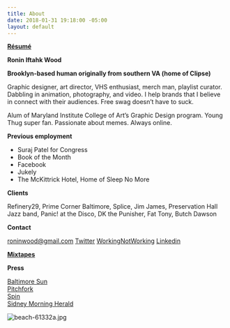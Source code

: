 ```yaml
---
title: About
date: 2018-01-31 19:18:00 -05:00
layout: default
---
```


**[Résumé](/uploads/Ronin_Wood_Resume.pdf)**

**Ronin Iftahk Wood**

**Brooklyn-based human originally from southern VA (home of Clipse)**

Graphic designer, art director, VHS enthusiast, merch man, playlist curator. Dabbling in animation, photography, and video. I help brands that I believe in connect with their audiences. Free swag doesn’t have to suck.

Alum of Maryland Institute College of Art’s Graphic Design program. Young Thug super fan. Passionate about memes. Always online.


**Previous employment**
* Suraj Patel for Congress
* Book of the Month
* Facebook
* Jukely
* The McKittrick Hotel, Home of Sleep No More


**Clients**

Refinery29,  Prime Corner Baltimore, Splice, Jim James, Preservation Hall Jazz band, Panic! at the Disco, DK the Punisher, Fat Tony, Butch Dawson


**Contact**

roninwood@gmail.com
[Twitter](https://twitter.com/RoninWood)
[WorkingNotWorking](https://workingnotworking.com/34933-ronin)
[Linkedin](https://www.linkedin.com/in/roninwood/)


**[Mixtapes](https://open.spotify.com/user/roninwood?si=mbPYsoDuT6KScYXPDfFMaA)**


**Press**

[Baltimore Sun](http://www.baltimoresun.com/business/bs-bz-ripleys-plans-20111026-story.html)
<br>
[Pitchfork](https://pitchfork.com/news/54448-future-islands-frontman-samuel-t-herring-is-also-a-rapper-watch-him-in-action/)
<br>
[Spin](https://www.spin.com/2014/03/future-islands-sam-herring-rap-hemlock-ernst/)
<br>
[Sidney Morning Herald](https://www.smh.com.au/entertainment/art-and-design/graffiti-artist-banksy-unveils-nyc-art-20131004-2uzbn.html)



![beach-61332a.jpg](/uploads/beach-61332a.jpg)